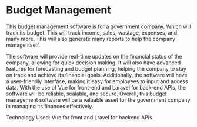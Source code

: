 # Budget Management
This budget management software is for a government company. Which will track its budget. This will track income, sales, wastage, expenses, and many more. This will also generate many reports to help the company manage itself.

The software will provide real-time updates on the financial status of the company, allowing for quick decision making. It will also have advanced features for forecasting and budget planning, helping the company to stay on track and achieve its financial goals. Additionally, the software will have a user-friendly interface, making it easy for employees to input and access data. With the use of Vue for front-end and Laravel for back-end APIs, the software will be reliable, scalable, and secure. Overall, this budget management software will be a valuable asset for the government company in managing its finances effectively.

Technology Used: Vue for front and Lravel for backend APIs.
